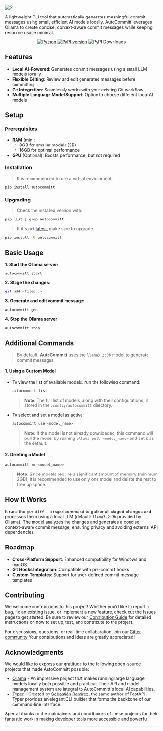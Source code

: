 ![2](https://github.com/user-attachments/assets/d1a4c15e-8bdf-448b-adc0-4a0c39a3a023)

A lightweight CLI tool that automatically generates meaningful commit messages using small, efficient AI models locally. AutoCommitt leverages Ollama to create concise, context-aware commit messages while keeping resource usage minimal.

<div align="center">

[![Python](https://img.shields.io/badge/python-3.10%2B-blue)](https://www.python.org/downloads/)
[![PyPI version](https://badge.fury.io/py/autocommitt.svg)](https://badge.fury.io/py/autocommitt)
![PyPI Downloads](https://static.pepy.tech/badge/autocommitt)

</div>

## Features

- **Local AI-Powered**: Generates commit messages using a small LLM models locally
- **Flexible Editing**: Review and edit generated messages before committing
- **Git Integration**: Seamlessly works with your existing Git workflow
- **Multiple Language Model Support**: Option to choose different local AI models

## Setup
### Prerequisites

- **RAM** (min):  
   - 8GB for smaller models (3B)  
   - 16GB for optimal performance
- **GPU** (Optional): Boosts performance, but not required
  
### Installation

> It is recommended to use a virtual environment.

```bash
pip install autocommitt
```

### Upgrading
> Check the installed version with:
```bash
pip list | grep autocommitt
```

> If it's not [latest](https://github.com/Spartan-71/AutoCommitt/releases/), make sure to upgrade.

```bash
pip install -U autocommitt
```

## Basic Usage

**1. Start the Ollama server:**
   ```bash
   autocommitt start
   ```

**2. Stage the changes:**
   ```bash
   git add <files..>
   ```

**3. Generate and edit commit message:**
   ```bash
   autocommitt gen
   ```

**4. Stop the Ollama server** 
   ```bash
   autocommitt stop
   ```

## Additional Commands

> By default, **AutoCommitt** uses the `llama3.2:3b` model to generate commit messages.

#### 1. Using a Custom Model

- To view the list of available models, run the following command:
   ```bash
   autocommitt list
   ```
   > **Note**: The full list of models, along with their configurations, is stored in the `.config/autocommitt` directory.

- To select and set a model as active:
   ```bash
   autocommitt use <model_name>
   ```
   > **Note**: If the model is not already downloaded, this command will pull the model by running `ollama pull <model_name>` and set it as the default.

#### 2. Deleting a Model

```bash
autocommitt rm <model_name>
```
> **Note**: Since models require a significant amount of memory (minimum 2GB), it is recommended to use only one model and delete the rest to free up space.



## How It Works
It runs the `git diff --staged` command to gather all staged changes and processes them using a local LLM (default: `llama3.2:3b` provided by Ollama). The model analyzes the changes and generates a concise, context-aware commit message, ensuring privacy and avoiding external API dependencies.  

## Roadmap
- **Cross-Platform Support**: Enhanced compatibility for Windows and macOS.
- **Git Hooks Integration**: Compatible with pre-commit hooks
- **Custom Templates**: Support for user-defined commit message templates

## Contributing
We welcome contributions to this project! Whether you'd like to report a bug, fix an existing issue, or implement a new feature, check out the [Issues](https://github.com/Spartan-71/AutoCommitt/issues) page to get started. Be sure to review our [Contribution Guide](CONTRIBUTING.md) for detailed instructions on how to set up, test, and contribute to the project.

For discussions, questions, or real-time collaboration, join our [Gitter community](https://matrix.to/#/#autocommitt:gitter.im) Your contributions and ideas are greatly appreciated!

## Acknowledgments

We would like to express our gratitude to the following open-source projects that made AutoCommitt possible:

- [Ollama](https://ollama.ai/) - An impressive project that makes running large language models locally both possible and practical. Their API and model management system are integral to AutoCommitt's local AI capabilities.
- [Typer](https://typer.tiangolo.com/) - Created by [Sebastián Ramírez](https://github.com/tiangolo), the same author of FastAPI. Typer provides an elegant CLI builder that forms the backbone of our command-line interface.


Special thanks to the maintainers and contributors of these projects for their fantastic work in making developer tools more accessible and powerful.

---
